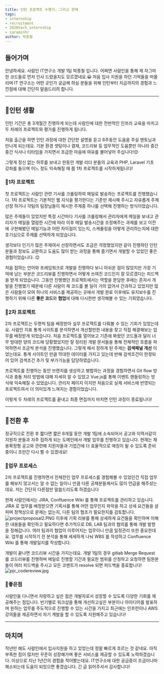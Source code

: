 ```yaml
---
title: 인턴 프로젝트 수행기, 그리고 현재
tags:
- internship
- recruitment
- 2020tech_internship
- saraminhr
author: 박종철
---
```


## 들어가며
안녕하세요. 사람인 IT연구소 개발 1팀 박종철 입니다.
어쩌면 사람인을 통해 제 자그마한 코드들로 먼저 인사 드렸을지도 모르겠네요.😀
처음 입사 지원을 하던 기억들을 떠올리며 IT 연구소는 어떤 곳인가 궁금해 하실 분들을 위해 인턴부터 지금까지의 경험과 느낀점에 대해 간단히 말씀드리려 합니다.

---
## 📌인턴 생활
 인턴 기간은 총  3개월간 진행하게 되는데 사람인에 대한 전반적인 인프라 교육을 마치고 두 차례의 프로젝트와 평가를 진행하게 됩니다.
 
 처음 출근을 하면 인턴 과정에 대한 간단한 설명을 듣고 6주동안 도움을 주실 멘토님과 만나게 되는데요. 기본 환경 셋팅이나  결재,  코드리뷰 등 업무적인 도움뿐만 아니라 중간 중간 식사나 티타임을 가지면서 조급한 마음에 여유를 불어넣어 주십니다!😊
 
 그렇게 정신 없는 하루를 보내고 한동안 개발 리더 분들의 교육과 PHP, Laravel 기초 강좌를 들으며 어느 정도 익숙해질 때 쯤 1차 프로젝트를 시작하게됩니다!
 
### 📒1차 프로젝트
첫 프로젝트는 사람인 관련 기사를 크롤링하여 메일로 발송하는 프로젝트를 진행했습니다.
1차 프로젝트는 기본적인 웹 지식을 평가한다는  기준만 제시해 주시고 자유롭게 주제 선정 하거나 각팀의 팀장님들이 제시한 주제중 하나를 선택해 진행하는 방식이었습니다. 

많은 주제들이 있었지만 특정 시간마다 기사를 크롤링해서 관리자에게 메일을 보내고 관리자가 메일을 열람한 시간에 따라 이후 메일 발송시간을 조정해주는 과제를 보고 이전에 구현해봤던 메일기능과 어떤 차이점이 있는지, 스케쥴링을 어떻게 관리하는지에 대한 호기심으로 주제를 선택하게 되었습니다.

생각보다 인기가 많은 주제여서 선정하면서도 조금은 걱정했었지만 같이 진행하던 인턴분들과 정보도 교환하고 도움도 많이 받는 과정을 통해 즐기면서 개발할 수 있었던 좋은 경험이었습니다. 😌
 
처음 접하는 언어와 프레임워크로 개발을 진행하다 보니 아쉬운 점이 많았지만 가장 기억에 남는 부분은 코드리뷰를 진행하면서 어떻게 쓰여진 코드인지 잘 모르겠다는 피드백을 받게 되었습니다. 그동안 진행했던 프로젝트에서는 역할을 분담한 후에는 혼자서 개발을 진행했기 때문에 다른 사람이 제 코드를 볼 일이 거의 없어서 간과하고 있었지만  많은 사람들이 모여 하나의 서비스를 제공하는 곳에서 개발 완료 이후에도 유지보수를 진행하기 위해 다른 **좋은 코드**와 **협업**에 대해 다시한번 생각해볼 수 있는 기회였습니다.

### 📒2차 프로젝트
 2차 프로젝트는 두명씩 팀을 배정받아 실무 프로젝트를 다뤄볼 수 있는 기회가 있었는데요.  사람인 지표 통계 사이트를 분석하면서 개선할만한 내용을 찾고 직접 해결해보는 업무를 배정받게 되었습니다.
 처음 프로젝트를 열어보고 기존에 봐왔던 코드들과 달리 너무 방대한 양의 코드에 당황했었지만 잘 정리된 개발 문서들을 통해 전체적인 흐름을 파악하면서 조금씩 분석을 진행했습니다.
 그렇게 해서 정하게 된 주제는 **검색패널 개선** 이었는데요. 통계 사이트인 만큼 막대한 데이터를 가지고 있는데 반해 검색조건이 한정되어 있어 검색조건 추가 및 부가기능을 담당하였습니다.
 
 프로젝트를 진행하는 동안 브랜치를 생성하고 병합하는 과정을 경험하면서 Git flow 방식과 충돌 처리 방법에 대해  자세히 알 수 있었고 Vue.js를 통해 이벤트 핸들링하는 방식에 익숙해질 수 있었습니다.
관리자 페이지 이지만 처음으로 실제 서비스에 반영되는 프로젝트여서 더 의미있게 느껴지는 경험이었습니다.


이렇게 두 차례의 프로젝트를 끝내고 최종 면접까지 마치면 인턴 과정이 종료됩니다!

 ---
## 📌전환 후
 정규직으로 전환 후 짧다면 짧은  6개월 동안 개발 1팀에 소속되어서 공고와 이력서같이 지원자 분들과 자주 접하게 되는 도메인에서 개발 업무를 진행하고 있습니다.
 현재는 채용확정형 공고와 관련해 지원자들과 기업간에 더 효율적으로 매칭이 될 수 있도록 준비중이니 조만간 다시 뵐 수 있겠네요!

### 📒업무 프로세스
2차 프로젝트를 진행하면서 전체전인 업무 프로세스를 경험해볼 수 있었던건 직접 업무를 해보지 않고서는 알 수 없는 일이니 만큼 다른 공채분들께서도 많이 언급을 해주셨는데요.
저는 간단히 다른점만 말씀드리도록 하겠습니다


현재 사람인에서는 JIRA,  Confluence Wiki 를 통해 프로젝트를 관리하고 있습니다.
JIRA 로 업무를 배정받으면 기획서를 통해 어떤 업무인지 파악을 하고 상세 요건들을 살피며 정책상으로 문제는 없는지, 다른 팀의 협조가 필요한지를 검토합니다.
![projectproposal2.PNG]({{site.url}}/img/projectproposal2.PNG)
이후에 기획 리뷰를 통해 상세하게 요건들을 확인하며 이해한 내용들을 확인하고 필요하다면 추가적으로 DB,  LAB 팀과의 협의를 통해  개발 발향을 정해갑니다.
여러 팀과의 협업이 이루어지는 업무이니 만큼 일정관리 또한 중요한데요. 업무를 시작하기 전 분석을 통해 세세하게 나눠 WBS 를 작성하고 Confluence Wiki 를 통해 개발일지를 작성합니다.

개발이 끝나면 코드리뷰 시간을 가지는데요. 개발 1팀의 경우 gitlab Merge Request 를 코드리뷰를 진행하며 메일로 진행할 기간과 필요한 범위를 산정하고 요청하면 팀원분들이 여러 피드백을 주시고 모든 코멘트가 resolve 되면 피드백을 종료합니다! 
![pjc_codereview.jpg]({{site.url}}/img/pjc_codereview.jpg)

### 📒좋은점
사람인을 다니면서 자랑하고 싶은 점은 개발자로서 성장할 수 있도록 다양한 기회를 제공해주는 점입니다.
반기별로 워크샵을 통해 개선하고싶은 부분이나 아이디어를 발표하며 원하는 업무를 주도적으로 진행할 수 있는 시간을 가지고 
최근에는 인프런이나 AWS 강의들을 제공하면서 자기 계발을 할 수 있도록 지원해주고 있습니다!

---
## 마치며
 작년만 해도 사람인에서 입사지원을 하고 있었는데  정말 빠르게 흐르는 것 같네요. 아직 부족한 점이 많지만 꾸준히 성장해가며 좋은 서비스를 제공할 수 있도록 노력하겠습니다. 
 이상으로 지난 1년간의 경험을 적어봤는데요. IT연구소에 대한 궁금증이 조금이나마 해소되는데 도움이 되었으면 좋겠습니다.  긴 글 읽어주셔서 감사합니다!
